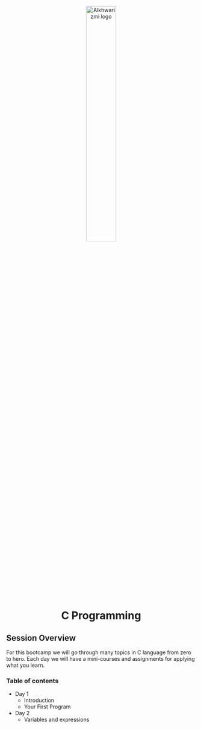 <p align="center">
<img src="https://avatars.githubusercontent.com/u/72388724?s=280&v=4" width="200" alt="Alkhwarizmi logo" style="display: block;
  margin-left: auto;
  margin-right: auto;
  width: 40%;">
</p>
<h1 align="center"> C Programming </h1>

## Session Overview
For this bootcamp we will go through many topics in C language from zero to hero.
Each day we will have a mini-courses and assignments for applying what you learn.


### Table of contents
- Day 1
  - Introduction
  - Your First Program
- Day 2
  - Variables and expressions
